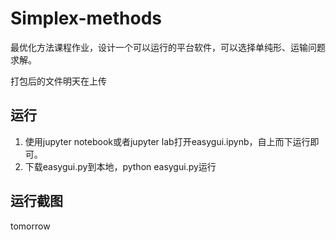 # Simplex-methods
最优化方法课程作业，设计一个可以运行的平台软件，可以选择单纯形、运输问题求解。

打包后的文件明天在上传

## 运行
1. 使用jupyter notebook或者jupyter lab打开easygui.ipynb，自上而下运行即可。
2. 下载easygui.py到本地，python easygui.py运行

## 运行截图
tomorrow
